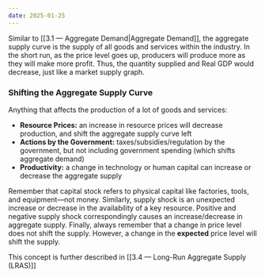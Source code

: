 ```yaml
---
date: 2025-01-25
---
```

Similar to [[3.1 — Aggregate Demand|Aggregate Demand]], the aggregate supply curve is the supply of all goods and services within the industry. In the short run, as the price level goes up, producers will produce more as they will make more profit. Thus, the quantity supplied and Real GDP would decrease, just like a market supply graph. 

### Shifting the Aggregate Supply Curve
Anything that affects the production of a lot of goods and services:
- **Resource Prices:** an increase in resource prices will decrease production, and shift the aggregate supply curve left
- **Actions by the Government:** taxes/subsidies/regulation by the government, but not including government spending (which shifts aggregate demand)
- **Productivity:** a change in technology or human capital can increase or decrease the aggregate supply

Remember that capital stock refers to physical capital like factories, tools, and equipment—not money. Similarly, supply shock is an unexpected increase or decrease in the availability of a key resource. Positive and negative supply shock correspondingly causes an increase/decrease in aggregate supply. Finally, always remember that a change in price level does not shift the supply. However, a change in the **expected** price level will shift the supply.

This concept is further described in [[3.4 — Long-Run Aggregate Supply (LRAS)]]